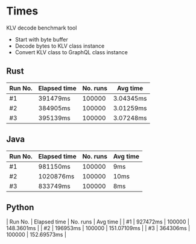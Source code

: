 # Times

KLV decode benchmark tool

- Start with byte buffer
- Decode bytes to KLV class instance
- Convert KLV class to GraphQL class instance

## Rust

| Run No. | Elapsed time | No. runs | Avg time |
| -- | -- | -- | -- |
| #1 | 391479ms | 100000 | 3.04345ms |
| #2 | 384905ms | 100000 | 3.01259ms |
| #3 | 395139ms | 100000 | 3.07248ms |

## Java

| Run No. | Elapsed time | No. runs | Avg time |
| -- | -- | -- | -- |
| #1 | 981150ms | 100000 | 9ms |
| #2 | 1020876ms | 100000 | 10ms |
| #3 | 833749ms | 100000 | 8ms |

## Python

| Run No. | Elapsed time | No. runs | Avg time |
| #1 | 927472ms | 100000 | 148.3601ms |
| #2 | 196953ms | 100000 | 151.07109ms |
| #3 | 364306ms | 100000 | 152.69573ms |
